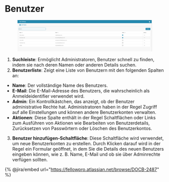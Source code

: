 # Benutzer

<figure><img src="../../../../.gitbook/assets/Bildschirmfoto 2024-05-08 um 08.21.48.png" alt=""><figcaption></figcaption></figure>

1. **Suchleiste**: Ermöglicht Administratoren, Benutzer schnell zu finden, indem sie nach deren Namen oder anderen Details suchen.
2. **Benutzerliste**: Zeigt eine Liste von Benutzern mit den folgenden Spalten an:
* **Name**: Der vollständige Name des Benutzers.
* **E-Mail**: Die E-Mail-Adresse des Benutzers, die wahrscheinlich als Anmeldeidentifier verwendet wird.
* **Admin**: Ein Kontrollkästchen, das anzeigt, ob der Benutzer administrative Rechte hat. Administratoren haben in der Regel Zugriff auf alle Einstellungen und können andere Benutzerkonten verwalten.
* **Aktionen**: Diese Spalte enthält in der Regel Schaltflächen oder Links zum Ausführen von Aktionen wie Bearbeiten von Benutzerdetails, Zurücksetzen von Passwörtern oder Löschen des Benutzerkontos.
3. **Benutzer hinzufügen-Schaltfläche**: Diese Schaltfläche wird verwendet, um neue Benutzerkonten zu erstellen. Durch Klicken darauf wird in der Regel ein Formular geöffnet, in dem Sie die Details des neuen Benutzers eingeben können, wie z. B. Name, E-Mail und ob sie über Adminrechte verfügen sollten.

{% @jira/embed url="https://fellowpro.atlassian.net/browse/DOCB-2487" %}

